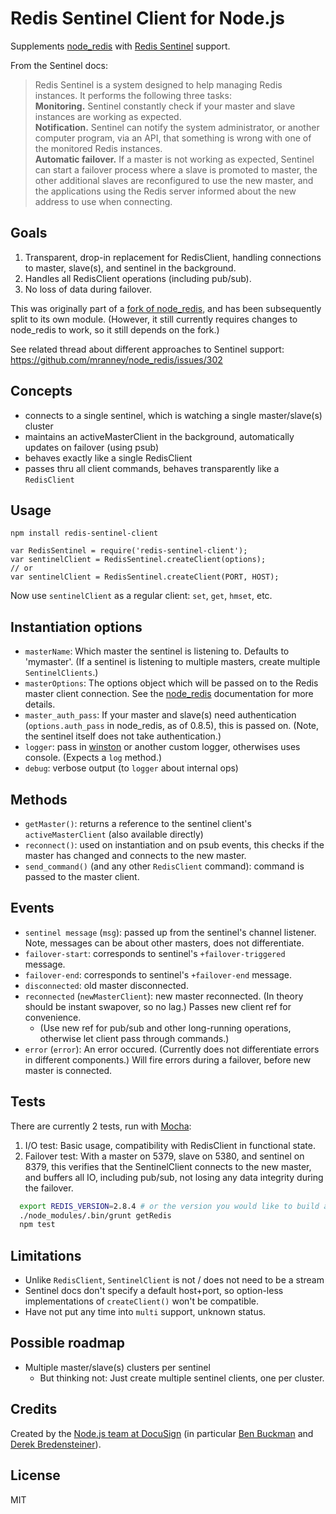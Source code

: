 # Redis Sentinel Client for Node.js


Supplements [node_redis](https://github.com/mranney/node_redis) with [Redis Sentinel](http://redis.io/topics/sentinel) support.

From the Sentinel docs:

> Redis Sentinel is a system designed to help managing Redis instances. It performs the following three tasks:  
> **Monitoring.** Sentinel constantly check if your master and slave instances are working as expected.  
> **Notification.** Sentinel can notify the system administrator, or another computer program, via an API, 
> that something is wrong with one of the monitored Redis instances.  
> **Automatic failover.** If a master is not working as expected, Sentinel can start a failover process 
> where a slave is promoted to master, the other additional slaves are reconfigured to use the new master, 
> and the applications using the Redis server informed about the new address to use when connecting.


## Goals

1. Transparent, drop-in replacement for RedisClient, handling connections to master, slave(s), and sentinel in the background.
2. Handles all RedisClient operations (including pub/sub).
3. No loss of data during failover.

This was originally part of a [fork of node_redis](https://github.com/DocuSignDev/node_redis),
and has been subsequently split to its own module.
(However, it still currently requires changes to node_redis to work, so it still depends on the fork.)

See related thread about different approaches to Sentinel support: https://github.com/mranney/node_redis/issues/302


## Concepts

- connects to a single sentinel, which is watching a single master/slave(s) cluster
- maintains an activeMasterClient in the background, automatically updates on failover (using psub)
- behaves exactly like a single RedisClient
- passes thru all client commands, behaves transparently like a `RedisClient`

## Usage

`npm install redis-sentinel-client`

```
var RedisSentinel = require('redis-sentinel-client');
var sentinelClient = RedisSentinel.createClient(options);
// or
var sentinelClient = RedisSentinel.createClient(PORT, HOST);
```

Now use `sentinelClient` as a regular client: `set`, `get`, `hmset`, etc.

## Instantiation options

- `masterName`: Which master the sentinel is listening to. Defaults to 'mymaster'. (If a sentinel is listening to multiple masters, create multiple `SentinelClients`.)
- `masterOptions`: The options object which will be passed on to the Redis master client connection. See the [node_redis](https://github.com/mranney/node_redis#rediscreateclientport-host-options) documentation for more details.
- `master_auth_pass`: If your master and slave(s) need authentication (`options.auth_pass` in node_redis, as of 0.8.5), this is passed on. (Note, the sentinel itself does not take authentication.)
- `logger`: pass in [winston](https://github.com/flatiron/winston) or another custom logger, otherwises uses console. (Expects a `log` method.)
- `debug`: verbose output (to `logger` about internal ops)


## Methods

- `getMaster()`: returns a reference to the sentinel client's `activeMasterClient` (also available directly)
- `reconnect()`: used on instantiation and on psub events, this checks if the master has changed and connects to the new master.
- `send_command()` (and any other `RedisClient` command): command is passed to the master client.


## Events

- `sentinel message` (`msg`): passed up from the sentinel's channel listener. Note, messages can be about other masters, does not differentiate.
- `failover-start`: corresponds to sentinel's `+failover-triggered` message.
- `failover-end`: corresponds to sentinel's `+failover-end` message.
- `disconnected`: old master disconnected.
- `reconnected` (`newMasterClient`): new master reconnected. (In theory should be instant swapover, so no lag.) Passes new client ref for convenience.
    - (Use new ref for pub/sub and other long-running operations, otherwise let client pass through commands.)
- `error` (`error`): An error occured. (Currently does not differentiate errors in different components.) Will fire errors during a failover, before new master is connected.


## Tests

There are currently 2 tests, run with [Mocha](https://github.com/visionmedia/mocha):

1. I/O test: Basic usage, compatibility with RedisClient in functional state.  
2. Failover test: With a master on 5379, slave on 5380, and sentinel on 8379,
this verifies that the SentinelClient connects to the new master,
and buffers all IO, including pub/sub, not losing any data integrity during the failover.  

``` bash
  export REDIS_VERSION=2.8.4 # or the version you would like to build against
  ./node_modules/.bin/grunt getRedis
  npm test
```


## Limitations

- Unlike `RedisClient`, `SentinelClient` is not / does not need to be a stream
- Sentinel docs don't specify a default host+port, so option-less implementations of `createClient()` won't be compatible.
- Have not put any time into `multi` support, unknown status.


## Possible roadmap

- Multiple master/slave(s) clusters per sentinel
  - But thinking not: Just create multiple sentinel clients, one per cluster.


## Credits

Created by the [Node.js team at DocuSign](https://github.com/DocuSignDev) (in particular [Ben Buckman](https://github.com/newleafdigital) and [Derek Bredensteiner](https://github.com/proksoup)).


## License

MIT
